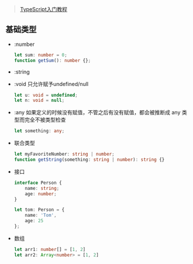 > [TypeScript入门教程](https://ts.xcatliu.com/)

## 基础类型

- :number
  ```typescript
  let sum: number = 0;
  function getSum(): number {};
  ```

- :string

- :void 只允许赋予undefined/null
  ```typescript
  let u: void = undefined;
  let n: void = null;
  ```

- :any 如果定义的时候没有赋值，不管之后有没有赋值，都会被推断成 any 类型而完全不被类型检查
  ```typescript
  let something: any;
  ```

- 联合类型
  ```typescript
  let myFavoriteNumber: string | number;
  function getString(something: string | number): string {}
  ```

- 接口
  ```typescript
  interface Person {
      name: string;
      age: number;
  }

  let tom: Person = {
      name: 'Tom',
      age: 25
  };
  ```

- 数组
  ```typescript
  let arr1: number[] = [1, 2]
  let arr2: Array<number> = [1, 2]
  ```